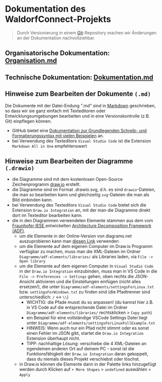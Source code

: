 # Dokumentation des WaldorfConnect-Projekts

> Durch Versionierung in einem [Git](https://de.wikipedia.org/wiki/Git)-Repository machen wir Änderungen an der Dokumentation nachvollziehbar.

## Organisatorische Dokumentation: [Organisation.md](Organisation.md)

## Technische Dokumentation: [Dokumentation.md](Dokumentation.md)

## Hinweise zum Bearbeiten der Dokumente  `(.md)`

Die Dokumente mit der Datei-Endung ".md" sind in [Markdown](https://de.wikipedia.org/wiki/Markdown) geschrieben, so dass wir sie ganz einfach mit Texteditoren oder Entwicklungsumgebungen bearbeiten und in eine Versionskontrolle (z.B. Git) einpflegen können.

- GitHub bietet eine [Dokumentation zur Grundlegenden Schreib- und Formatierungssyntax mit vielen Beispielen](https://docs.github.com/de/get-started/writing-on-github/getting-started-with-writing-and-formatting-on-github/basic-writing-and-formatting-syntax) an.
- bei Verwendung des Texteditors `Visual Studio Code` ist die Extension `Markdown All in One` empfehlenswert

## Hinweise zum Bearbeiten der Diagramme `(.drawio)`

- die Diagramme sind mit dem kostenlosen Open-Source Zeichenprogramm [draw.io](https://www.drawio.com/) erstellt.
- die Diagramme sind im Format .drawio.svg, d.h. es sind `drawio`-Dateien, die man so bearbeiten kann und gleichzeitig `svg`-Dateien die man als Bild einbinden kann.
- bei Verwendung des Texteditors `Visual Studio Code` bietet sich die Extension `Draw.io Integration` an, mit der man die Diagramme direkt dort im Texteditor bearbeiten kann.
- die in den Diagrammen verwendeten Elemente stammen aus dem vom [Fraunhofer IESE ](https://de.wikipedia.org/wiki/Fraunhofer-Institut_f%C3%BCr_Experimentelles_Software_Engineering_IESE) entwickelten [Architecture Decomposition Framework (ADF)](https://www.iese.fraunhofer.de/blog/softwarearchitekturen-einfacher-designen-und-verstaendlicher-dokumentieren-mit-dem-fraunhofer-adf/).
  - um die Elemente in der Online-Version von diagrams.net auszuprobieren kann man [diesen Link](https://app.diagrams.net/?splash=0&libs=general&clibs=Uhttps%3A%2F%2Fraw.githubusercontent.com%2Farchitecture-decomposition-framework%2Fadf-diagramsnet%2Fmain%2Flibraries%2FADF_SW%40RT.xml;Uhttps%3A%2F%2Fraw.githubusercontent.com%2Farchitecture-decomposition-framework%2Fadf-diagramsnet%2Fmain%2Flibraries%2FADF_Env%40RT.xml;Uhttps%3A%2F%2Fraw.githubusercontent.com%2Farchitecture-decomposition-framework%2Fadf-diagramsnet%2Fmain%2Flibraries%2FADF_SW%40DT.xml;Uhttps%3A%2F%2Fraw.githubusercontent.com%2Farchitecture-decomposition-framework%2Fadf-diagramsnet%2Fmain%2Flibraries%2FADF_Env%40DT.xml) verwenden
  - um die Elemente auf dem eigenen Computer im Draw.io Programm verfügbar zu machen, muss man die XML-Dateien im Ordner `Diagramme/adf-elements/libraries/` als Libraries laden, via `File -> Open library`
  - um die Elemente auf dem eigenen Computer in `Visual Studio Code` in der `Draw.io Integration` einzubinden, muss man in VS Code in die `File -> Preferences -> Settings` gehen, oben rechts die JSON-Ansicht aktivieren und die Einstellungen einfügen (nicht alles ersetzen!), die unter `Diagramme/adf-elements/settingsForLinux.txt` bzw. `settingsForWindows.txt` zu finden sind (die Pfadtrenner sind unterschiedlich: `/` <-> `\\`)
    - WICHTIG: die Pfade musst du so anpassen! (du kannst hier z.B. in VS Code auf die entsprechende Datei im Ordner `Diagramme/adf-elements/libraries/` rechtsklicken > `Copy path`)
    - ein Beispiel für eine vollständige VSCode Settings Datei liegt unter `Diagramme/adf-elements/settingsForLinuxFullExample.txt`
    - HINWEIS: Wenn auch nur ein Pfad nicht stimmt oder es sonst einen Fehler im JSON gibt, startet die `Draw.io Integration` Extension überhaupt nicht.
    - TIPP:  nachhaltige Lösung: verschiebe die 4 XML-Dateien an irgendeinen anderen Ort auf deinem PC - sonst ist die Funktionsfähigkeit der `Draw.io Integration` daran gekoppelt, dass du niemals dieses Projekt verschiebst oder löschst.
  - in Draw.io können die Elemente dann in der Palette links hinzugefügt werden durch Klicken auf `+ More Shapes` > `undefined` auswählen > `Apply`
